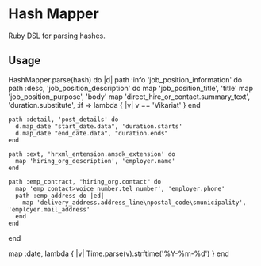 Hash Mapper
===========

Ruby DSL for parsing hashes.

Usage
-----

HashMapper.parse(hash) do |d|
  path :info 'job_position_information' do
    path :desc, 'job_position_description' do
      map 'job_position_title', 'title'
      map 'job_position_purpose', 'body'
      map 'direct_hire_or_contact.summary_text', 'duration.substitute', :if => lambda { |v| v == 'Vikariat' }
    end

    path :detail, 'post_details' do
      d.map_date "start_date.data", 'duration.starts'
      d.map_date "end_date.data", "duration.ends"
    end

    path :ext, 'hrxml_entension.amsdk_extension' do
      map 'hiring_org_description', 'employer.name'
    end

    path :emp_contract, "hiring_org.contact" do
      map 'emp_contact>voice_number.tel_number', 'employer.phone'
      path :emp_address do |ed|
        map 'delivery_address.address_line\npostal_code\smunicipality', 'employer.mail_address'
      end
    end
  end
  
  map :date, lambda { |v| Time.parse(v).strftime('%Y-%m-%d') }
end